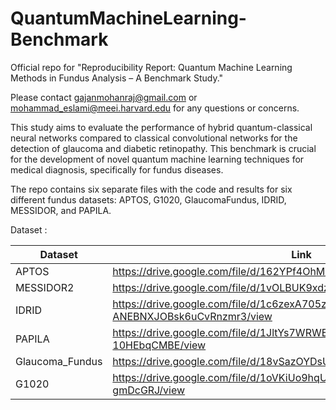 # QuantumMachineLearning-Benchmark

Official repo for "Reproducibility Report: Quantum Machine Learning Methods in Fundus Analysis – A Benchmark Study."

Please contact gajanmohanraj@gmail.com or mohammad_eslami@meei.harvard.edu for any questions or concerns.

This study aims to evaluate the performance of hybrid quantum-classical neural networks compared to classical convolutional networks for the detection of glaucoma and diabetic retinopathy. This benchmark is crucial for the development of novel quantum machine learning techniques for medical diagnosis, specifically for fundus diseases.

The repo contains six separate files with the code and results for six different fundus datasets: APTOS, G1020, GlaucomaFundus, IDRID, MESSIDOR, and PAPILA. 


Dataset :

|    Dataset    |      Link     |
| ------------- | ------------- |
| APTOS  | https://drive.google.com/file/d/162YPf4OhMVxj9TrQH0GnJv0n7z7gJWpj/view  |
| MESSIDOR2  | https://drive.google.com/file/d/1vOLBUK9xdzNV8eVkRjVdNrRwhPfaOmda/view  |
| IDRID  | https://drive.google.com/file/d/1c6zexA705z-ANEBNXJOBsk6uCvRnzmr3/view  |
| PAPILA  | https://drive.google.com/file/d/1JltYs7WRWEU0yyki1CQw5-10HEbqCMBE/view  |
| Glaucoma_Fundus  | https://drive.google.com/file/d/18vSazOYDsUGdZ64gGkTg3E6jiNtcrUrI/view  |
| G1020  | https://drive.google.com/file/d/1oVKiUo9hqUwbjOf_35BS89R2-gmDcGRJ/view  |

